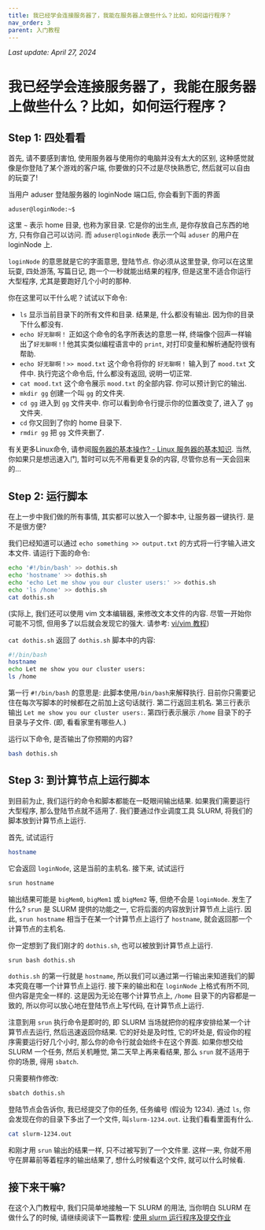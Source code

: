 ```yaml
---
title: 我已经学会连接服务器了，我能在服务器上做些什么？比如，如何运行程序？
nav_order: 3
parent: 入门教程
---
```


*Last update: April 27, 2024*

# 我已经学会连接服务器了，我能在服务器上做些什么？比如，如何运行程序？

## Step 1: 四处看看

首先, 请不要感到害怕, 使用服务器与使用你的电脑并没有太大的区别, 这种感觉就像是你登陆了某个游戏的客户端, 你要做的只不过是尽快熟悉它, 然后就可以自由的玩耍了!

当用户 aduser 登陆服务器的 loginNode 端口后, 你会看到下面的界面

~~~ text
aduser@loginNode:~$
~~~

这里 `~` 表示 home 目录, 也称为家目录. 它是你的出生点, 是你存放自己东西的地方, 只有你自己可以访问. 而 `aduser@loginNode` 表示一个叫 `aduser` 的用户在 loginNode 上.

`loginNode` 的意思就是它的字面意思, 登陆节点. 你必须从这里登录, 你可以在这里玩耍, 四处游荡, 写篇日记, 跑一个一秒就能出结果的程序, 但是这里不适合你运行大型程序, 尤其是要跑好几个小时的那种.

你在这里可以干什么呢？试试以下命令:

- `ls` 显示当前目录下的所有文件和目录. 结果是, 什么都没有输出. 因为你的目录下什么都没有.
- `echo 好无聊啊！` 正如这个命令的名字所表达的意思一样, 终端像个回声一样输出了`好无聊啊！`! 他其实类似编程语言中的 `print`, 对打印变量和解析通配符很有帮助.
- `echo 好无聊啊！>> mood.txt` 这个命令将你的 `好无聊啊！` 输入到了 `mood.txt` 文件中. 执行完这个命令后, 什么都没有返回, 说明一切正常.
- `cat mood.txt` 这个命令展示 `mood.txt` 的全部内容. 你可以预计到它的输出.
- `mkdir gg` 创建一个叫 `gg` 的文件夹.
- `cd gg` 进入到 `gg` 文件夹中. 你可以看到命令行提示你的位置改变了, 进入了 `gg` 文件夹.
- `cd` 你又回到了你的 home 目录下.
- `rmdir gg` 把 `gg` 文件夹删了.

有关更多Linux命令, 请参阅[服务器的基本操作? - Linux 服务器的基本知识](../knowledge/linux). 当然, 你如果只是想迅速入门, 暂时可以先不用看更复杂的内容, 尽管你总有一天会回来的...

## Step 2: 运行脚本

在上一步中我们做的所有事情, 其实都可以放入一个脚本中, 让服务器一键执行. 是不是很方便?

我们已经知道可以通过 `echo something >> output.txt` 的方式将一行字输入进文本文件. 请运行下面的命令:

~~~ bash
echo '#!/bin/bash' >> dothis.sh
echo 'hostname' >> dothis.sh
echo 'echo Let me show you our cluster users:' >> dothis.sh
echo 'ls /home' >> dothis.sh
cat dothis.sh
~~~

(实际上, 我们还可以使用 vim 文本编辑器, 来修改文本文件的内容. 尽管一开始你可能不习惯, 但用多了以后就会发现它的强大. 请参考: [vi/vim 教程](../knowledge/vim))

`cat dothis.sh` 返回了 `dothis.sh` 脚本中的内容:

~~~ bash
#!/bin/bash
hostname
echo Let me show you our cluster users:
ls /home
~~~

第一行 `#!/bin/bash` 的意思是: 此脚本使用`/bin/bash`来解释执行. 目前你只需要记住在每次写脚本的时候都在之前加上这句话就行. 第二行返回主机名. 第三行表示输出 `Let me show you our cluster users:`. 第四行表示展示 `/home` 目录下的子目录与子文件. (即, 看看家里有哪些人.)

运行以下命令, 是否输出了你预期的内容?

~~~ bash
bash dothis.sh
~~~

## Step 3: 到计算节点上运行脚本
到目前为止, 我们运行的命令和脚本都能在一眨眼间输出结果. 如果我们需要运行大型程序, 那么登陆节点就不适用了. 我们要通过作业调度工具 SLURM, 将我们的脚本放到计算节点上运行.

首先, 试试运行

~~~ bash
hostname
~~~

它会返回 `loginNode`, 这是当前的主机名. 接下来, 试试运行

~~~ bash
srun hostname
~~~

输出结果可能是 `bigMem0`, `bigMem1` 或 `bigMem2` 等, 但绝不会是 `loginNode`. 发生了什么? `srun` 是 SLURM 提供的功能之一, 它将后面的内容放到计算节点上运行. 因此, `srun hostname` 相当于在某一个计算节点上运行了 `hostname`, 就会返回那一个计算节点的主机名.

你一定想到了我们刚才的 `dothis.sh`, 也可以被放到计算节点上运行.

~~~ bash
srun bash dothis.sh
~~~

`dothis.sh` 的第一行就是 `hostname`, 所以我们可以通过第一行输出来知道我们的脚本究竟在哪一个计算节点上运行. 接下来的输出和在 `loginNode` 上格式有所不同, 但内容是完全一样的. 这是因为无论在哪个计算节点上, `/home` 目录下的内容都是一致的, 所以你可以放心地在登陆节点上写代码, 在计算节点上运行.

注意到用 `srun` 执行命令是即时的, 即 SLURM 当场就把你的程序安排给某一个计算节点去运行, 然后迅速返回你结果. 它的好处是及时性, 它的坏处是, 假设你的程序需要运行好几个小时, 那么你的命令行就会始终卡在这个界面. 如果你想交给 SLURM 一个任务, 然后关机睡觉, 第二天早上再来看结果, 那么 `srun` 就不适用于你的场景, 得用 `sbatch`.

只需要稍作修改:

~~~ bash
sbatch dothis.sh
~~~

登陆节点会告诉你, 我已经提交了你的任务, 任务编号 (假设为 1234). 通过 `ls`, 你会发现在你的目录下多出了一个文件, 叫`slurm-1234.out`. 让我们看看里面有什么.

~~~ bash
cat slurm-1234.out
~~~

和刚才用 `srun` 输出的结果一样, 只不过被写到了一个文件里. 这样一来, 你就不用守在屏幕前等着程序的输出结果了, 想什么时候看这个文件, 就可以什么时候看.

## 接下来干嘛?

在这个入门教程中, 我们只简单地接触一下 SLURM 的用法, 当你明白 SLURM 在做什么了的时候, 请继续阅读下一篇教程: [使用 slurm 运行程序及提交作业](../you-must/slurm)
